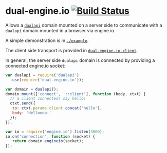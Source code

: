 # dual-engine.io [![Build Status](https://travis-ci.org/plediii/dual-engine.io.svg)](https://travis-ci.org/plediii/dual-engine.io)

Allows a [`dualapi`](https://github.com/plediii/dualapi) domain
mounted on a server side to communicate with a `dualapi` domain
mounted in a browser via engine.io.

A simple demonstration is in
[`./example`](https://github.com/plediii/dual-engine.io/tree/master/example).  

The client side transport is provided in
[`dual-engine.io-client`](https://github.com/plediii/dual-engine.io-client).

In general, the server side `dualapi` domain is connected by providing
a connected engine.io socket:
```javascript
var dualapi = require('dualapi')
  .use(require('dual-engine.io'));

var domain = dualapi();
domain.mount(['connect', '::client'], function (body, ctxt) {
  // a client connected! say hello!
  ctxt.send({
   to: ctxt.params.client.concat('hello'), 
   body: 'Helloooo!'
  });
});

var io = require('engine.io').listen(3000);
io.on('connection', function (socket) {
   return domain.engineio(socket);
});
````